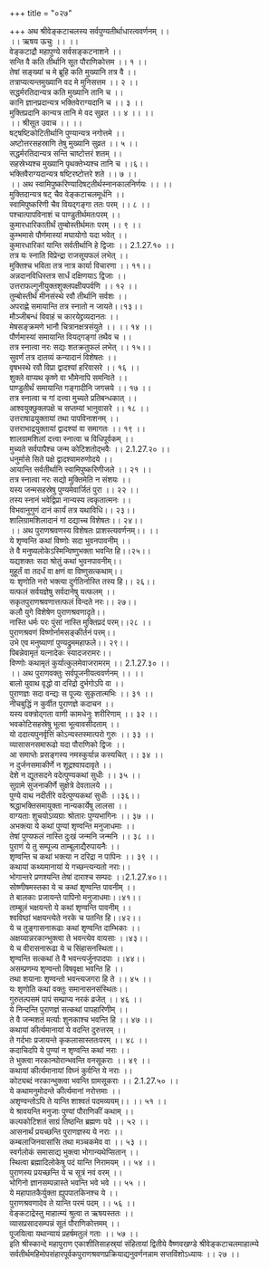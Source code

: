 +++
title = "०२७"

+++
अथ श्रीवेङ्कटाचलस्य सर्वपुण्यतीर्थाधारत्ववर्णनम् ।।  
।। ऋषय ऊचुः ।। ।।  
वेङ्कटाद्रौ महापुण्ये सर्वसङ्कटनाशने ।।  
सन्ति वै कति तीर्थानि सूत पौराणिकोत्तम ।। १ ।।  
तेषां सङ्ख्यां च मे ब्रूहि कति मुख्यानि तत्र वै ।।  
तत्राप्यत्यन्तमुख्यानि वद मे मुनिसत्तम ।। २ ।।  
सद्धर्मरतिदान्यत्र कति मुख्यानि तानि च ।।  
कानि ज्ञानप्रदान्यत्र भक्तिवेराग्यदानि च ।। ३ ।।  
मुक्तिप्रदानि कान्यत्र तानि मे वद सुव्रत ।। ४ ।। ।।  
।। श्रीसूत उवाच ।। ।।  
षट्षष्टिकोटितीर्थानि पुण्यान्यत्र नगोत्तमे ।।  
अष्टोत्तरसहस्राणि तेषु मुख्यानि सुव्रत ।। ५ ।।  
सद्धर्मरतिदान्यत्र सन्ति चाष्टोत्तरं शतम् ।।  
सहस्रेभ्यश्च मुख्यानि पृथक्तेभ्यश्च तानि च ।।६।।  
भक्तिवैराग्यदान्यत्र षष्टिरष्टोत्तरे शते ।। ७ ।।  
।। अथ स्वामिपुष्करिण्यादिषट्तीर्थस्नानकालनिर्णयः ।। ।।  
मुक्तिदान्यत्र षट् चैव वेङ्कटाचलमूर्धनि ।।  
स्वामिपुष्करिणी चैव वियद्गङ्गा ततः परम् ।। ८ ।।  
पश्चात्पापविनाशं च पाण्डुतीर्थमतःपरम् ।।  
कुमारधारिकातीर्थं तुम्बोस्तीर्थमतः परम् ।। ९ ।।  
कुम्भमासे पौर्णमास्यां मघायोगो यदा भवेत् ।।  
कुमारधारिकां यान्ति सर्वतीर्थानि हे द्विजाः ।। 2.1.27.१० ।।  
तत्र यः स्नाति विप्रेन्द्रा राजसूयफलं लभेत् ।।  
मुक्तिश्च भविता तत्र नात्र कार्या विचारणा ।। ११।।  
अन्नदानविधिस्तत्र सार्धं दक्षिणयाऽ द्विजाः ।।  
उत्तराफल्गुनीयुक्तशुक्लपक्षीयपर्वणि ।। १२ ।।  
तुम्बोस्तीर्थं मीनसंस्थे रवौ तीर्थानि सर्वशः ।।  
अपराह्णे समायान्ति तत्र स्नातो न जायते।।१३।।  
मौञ्जीबन्धं विवाहं च कारयेद्द्रव्यदानतः ।।  
मेषसङ्क्रमणे भानौ चित्रानक्षत्रसंयुते ।। ।। १४ ।।  
पौर्णमास्यां समायान्ति वियद्गङ्गां तथैव च ।।  
तत्र स्नात्वा नरः सद्यः शतक्रतुफलं लभेत् ।। १५।।  
सुवर्णं तत्र दातव्यं कन्यादानं विशेषतः ।।  
वृषभस्थे रवौ विप्रा द्वादश्यां हरिवासरे ।। १६ ।।  
शुक्ले वाप्यथ कृष्णे वा भौमेनापि समन्विते ।।  
पाण्डुतीर्थं समायान्ति गङ्गादीनि जगत्त्रये ।। १७ ।।  
तत्र स्नात्वा च गां दत्त्वा मुच्यते प्रतिबन्धकात् ।।  
आश्वयुक्छुक्लपक्षे च सप्तम्यां भानुवासरे ।। १८ ।।  
उत्तराषाढयुक्तायां तथा पापविनाशनम् ।।  
उत्तराभाद्रयुक्तायां द्वादश्यां वा समागतः ।। १९ ।।  
शालग्रामशिलां दत्त्वा स्नात्वा च विधिपूर्वकम् ।।  
मुच्यते सर्वपापैश्च जन्म कोटिशतोद्भवैः ।। 2.1.27.२० ।।  
धनुर्मासे सिते पक्षे द्वादश्यामरुणोदये ।।  
आयान्ति सर्वतीर्थानि स्वामिपुष्करिणीजले ।। २१ ।।  
तत्र स्नात्वा नरः सद्यो मुक्तिमेति न संशयः ।।  
यस्य जन्मसहस्रेषु पुण्यमेवार्जितं पुरा ।। २२ ।।  
तस्य स्नानं भवेद्विप्रा नान्यस्य त्वकृतात्मनः ।।  
विभवानुगुणं दानं कार्यं तत्र यथाविधि।। २३।।  
शालिग्रामशिलादानं गां दद्याच्च विशेषतः।। २४।।  
।। अथ पुराणश्रवणस्य विशेषतः प्राशस्त्यवर्णनम्।। ।।  
ये शृण्वन्ति कथां विष्णोः सदा भुवनपावनीम् ।।  
ते वै मनुष्यलोकेऽस्मिन्विष्णुभक्ता भवन्ति हि।।२५।।  
यद्यशक्तः सदा श्रोतुं कथां भुवनपावनीम्।।  
मुहूर्तं वा तदर्धं वा क्षणं वा विष्णुसत्कथाम्।।  
यः शृणोति नरो भक्त्या दुर्गतिर्नास्ति तस्य हि।। २६।।  
यत्फलं सर्वयज्ञेषु सर्वदानेषु यत्फलम् ।।  
सकृतपुराणश्रवणात्तत्फलं विन्दते नरः।। २७।।  
कलौ युगे विशेषेण पुराणश्रवणादृते।।  
नास्ति धर्मः परः पुंसां नास्ति मुक्तिप्रदं परम्।।२८ ।।  
पुराणश्रवणं विष्णोर्नामसङ्कीर्तनं परम्।।  
उभे एव मनुष्याणां पुण्यद्रुममहाफले।। २९।।  
पिबन्नेवामृतं यत्नादेकः स्यादजरामरः।।  
विण्णोः कथामृतं कुर्यात्कुलमेवाजरामरम् ।। 2.1.27.३० ।।  
।। अथ पुराणवक्तुः सर्वपूजनीयत्ववर्णनम् ।। ।।  
बालो युवाथ वृद्धो वा दरिद्रो दुर्भगोऽपि वा ।।  
पुराणज्ञः सदा वन्द्यः स पूज्यः सुकृतात्मभिः ।। ३१ ।।  
नीचबुद्धिं न कुर्वीत पुराणज्ञे कदाचन ।।  
यस्य वक्त्रोद्गता वाणी कामधेनुः शरीरिणाम् ।। ३२ ।।  
भवकोटिसहस्रेषु भूत्वा भूत्वावसीदताम् ।।  
यो ददात्यपुनर्वृत्तिं कोऽन्यस्तस्मात्परो गुरुः ।। ३३ ।।  
व्यासासनसमारूढो यदा पौराणिको द्विजः ।।  
आ समाप्तेः प्रसङ्गस्य नमस्कुर्यान्न कस्यचित् ।। ३४ ।।  
न दुर्जनसमाकीर्णे न शूद्रश्वापदावृते ।।  
देशे न द्यूतसदने वदेत्पुण्यकथां सुधीः ।। ३५ ।।  
सुग्रामे सुजनाकीर्णे सुक्षेत्रे देवतालये ।।  
पुण्ये वाथ नदीतीरे वदेत्पुण्यकथां सुधीः ।।३६।।  
श्रद्धाभक्तिसमायुक्ता नान्यकार्येषु लालसा ।।  
वाग्यताः शुचयोऽव्यग्राः श्रोतारः पुण्यभागिनः ।। ३७ ।।  
अभक्त्या ये कथां पुण्यां शृण्वन्ति मनुजाधमाः ।।  
तेषां पुण्यफलं नास्ति दुःखं जन्मनि जन्मनि ।। ३८ ।।  
पुराणं ये तु सम्पूज्य ताम्बूलाद्यैरुपायनैः ।।  
शृण्वन्ति च कथां भक्त्या न दरिद्रा न पापिनः ।। ३९ ।।  
कथायां कथ्यमानायां ये गच्छन्त्यन्यतो नराः।।  
भोगान्तरे प्रणश्यन्ति तेषां दाराश्च सम्पदः ।।2.1.27.४०।।  
सोष्णीषमस्तका ये च कथां शृण्वन्ति पावनीम् ।।  
ते बालकाः प्रजायन्ते पापिनो मनुजाधमाः।।४१।।  
ताम्बूलं भक्षयन्तो ये कथां शृण्वन्ति पावनीम् ।।  
श्वविष्ठां भक्षयन्त्येते नरके च पतन्ति हि।।४२।।  
ये च तुङ्गासनारूढाः कथां शृण्वन्ति दाम्भिकाः ।।  
अक्षय्यान्नरकान्भुक्त्वा ते भवन्त्येव वायसाः ।।४३।।  
ये च वीरासनारूढा ये च सिंहासनस्थिता।।  
शृण्वन्ति सत्कथां ते वै भवन्त्यर्जुनपादपाः ।।४४।।  
असम्प्रणम्य शृण्वन्तो विषवृक्षा भवन्ति हि ।।  
तथा शयानाः शृण्वन्तो भवन्त्यजगरा हि ते ।। ४५ ।।  
यः शृणोति कथां वक्तुः समानासनसंस्थितः।।  
गुरुतल्पसमं पापं सम्प्राप्य नरकं व्रजेत् ।। ४६ ।।  
ये निन्दन्ति पुराणज्ञं सत्कथां पापहारिणीम् ।।  
ते वै जन्मशतं मर्त्याः शुनकाश्च भवन्ति हि ।। ४७ ।।  
कथायां कीर्त्यमानायां ये वदन्ति दुरुत्तरम् ।।  
ते गर्दभाः प्रजायन्ते कृकलासास्ततःपरम् ।। ४८ ।।  
कदाचिदपि ये पुण्यां न शृण्वन्ति कथां नराः ।।  
ते भुक्त्वा नरकान्घोरान्भवन्ति वनसूकराः ।। ४९ ।।  
कथायां कीर्त्यमानायां विघ्नं कुर्वन्ति ये नराः ।।  
कोट्यब्दं नरकान्भुक्त्वा भवन्ति ग्रामसूकराः ।। 2.1.27.५० ।।  
ये कथामनुमोदन्ते कीर्त्यमानां नरोत्तमाः ।।  
अशृण्वन्तोऽपि ते यान्ति शाश्वतं पदमव्ययम्।। ।। ५१ ।।  
ये श्रावयन्ति मनुजाः पुण्यां पौराणिकीं कथाम् ।।  
कल्पकोटिशतं साग्रं तिष्ठन्ति ब्रह्मणः पदे ।। ५२ ।।  
आसनार्थं प्रयच्छन्ति पुराणज्ञस्य ये नराः ।।  
कम्बलाजिनवासांसि तथा मञ्चकमेव वा ।। ५३ ।।  
स्वर्गलोकं समासाद्य भुक्त्वा भोगान्यथेप्सितान् ।।  
स्थित्वा ब्रह्मादिलोकेषु पदं यान्ति निरामयम् ।। ५४ ।।  
पुराणस्य प्रयच्छन्ति ये च सूत्रं नवं वरम् ।।  
भोगिनो ज्ञानसम्पन्नास्ते भवन्ति भवे भवे ।। ५५ ।।  
ये महापातकैर्युक्ता ह्युपपातकिनश्च ये ।।  
पुराणश्रवणादेव ते यान्ति परमं पदम् ।। ५६ ।।  
वेङ्कटाद्रेस्तु माहात्म्यं श्रुत्वा त ऋषयस्ततः ।।  
व्यासप्रसादसम्पन्नं सूतं पौराणिकोत्तमम् ।।  
पूजयित्वा यथान्यायं प्रहर्षमतुलं गताः ।। ५७ ।।  
इति श्रीस्कान्दे महापुराण एकाशीतिसाहस्र्यां संहितायां द्वितीये वैष्णवखण्डे श्रीवेङ्कटाचलमाहात्म्ये सर्वतीर्थमहिमोपसंहारपूर्वकपुराणश्रवणप्रक्रियाद्यनुवर्णनन्नाम सप्तविंशोऽध्यायः ।। २७ ।।